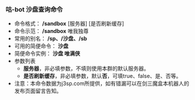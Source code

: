 ### 咕-bot 沙盘查询命令
- 命令格式： **/sandbox** [服务器] [是否刷新缓存]
- 命令示范： **/sandbox** 唯我独尊
- 常用的别名： **/sp、/沙盘、/sb**
- 可用的简便命令： **沙盘**
- 简便命令实例： **沙盘 唯满侠**
- 参数列表
    - **服务器**，非必填参数，不填则使用本群的默认服务器。
    - **是否刷新缓存**，非必填参数，默认**否**，可填true、false、是、否等。
- 注意：本命令数据为j3sp.com所提供，如有错漏可以在剑三魔盒本机器人的发布页面留言告知。